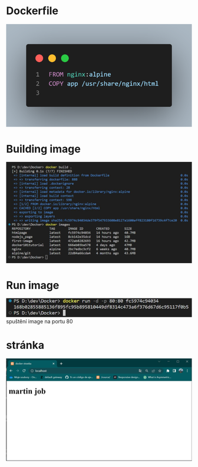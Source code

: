 # Dockerfile
![dockerfile](screenshots/code.png)

# Building image
![buildimage](screenshots/build.jpg)

# Run image
![runimage](screenshots/run.jpg)
spuštění image na portu 80

# stránka
![page](screenshots/page.jpg)